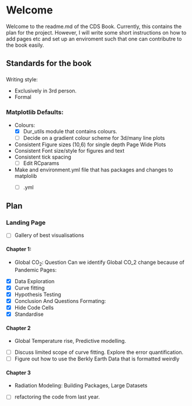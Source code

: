 # Welcome
Welcome to the readme.md of the CDS Book. Currently, this contains the plan for the project. However, I will write some short instructions on how to add pages etc and set up an enviroment such that one can contributre to the book easily. 

## Standards for the book
###
Writing style: 
- Exclusively in 3rd person.
- Formal
### Matplotlib Defaults:
- Colours:
    - [x] Dur_utils module that contains colours.
    - [ ] Decide on a gradient colour scheme for 3d/many line plots
- Consistent Figure sizes (10,6) for single depth Page Wide Plots
- Consistent Font size/style for figures and text 
- Consistent tick spacing 
    - [ ] Edit RCparams
- Make and environment.yml file that has packages and changes to matplolib 
    - [ ] .yml


## Plan 
### Landing Page
- [ ] Gallery of best visualisations
#### Chapter 1:
-  Global $\textrm{CO}_2$: Question Can we identify Global CO_2 change because of Pandemic 
Pages:
- [X] Data Exploration
- [X] Curve fitting
- [X] Hypothesis Testing 
- [X] Conclusion And Questions
Formating:
- [X] Hide Code Cells
- [X] Standardise 
#### Chapter 2
- Global Temperature rise, Predictive modelling. 
- [ ] Discuss limited scope of curve fitting. Explore the error quantification.
- [ ] Figure out how to use the Berkly Earth Data that is formatted weirdly
#### Chapter 3
- Radiation Modeling: Building Packages, Large Datasets 
- [ ] refactoring the code from last year. 